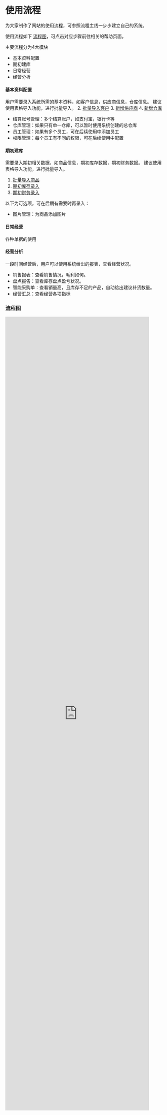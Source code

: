 # 使用流程

为大家制作了网站的使用流程，可参照流程主线一步步建立自己的系统。 

使用流程如下 [流程图](#流程图)，可点击对应步骤前往相关的帮助页面。

主要流程分为4大模块
- 基本资料配置
- 期初建库
- 日常经营
- 经营分析

#### 基本资料配置
用户需要录入系统所需的基本资料，如客户信息，供应商信息，仓库信息。
建议使用表格导入功能，进行批量导入。
2. [批量导入客户](pages/批量导入客户.md)
3. [新增供应商](pages/供应商管理.md)
4. [新增仓库](pages/仓库管理.md)


- 结算账号管理：多个结算账户，如支付宝，银行卡等
- 仓库管理：如果只有单一仓库，可以暂时使用系统创建的总仓库
- 员工管理：如果有多个员工，可在后续使用中添加员工
- 权限管理：每个员工有不同的权限，可在后续使用中配置

#### 期初建库
需要录入期初相关数据，如商品信息，期初库存数据，期初财务数据。
建议使用表格导入功能，进行批量导入。
1. [批量导入商品](pages/批量导入商品.md)
2. [期初库存录入](pages/期初库存录入.md)
2. [期初财务录入](pages/期初财务录入.md)

以下为可选项，可在后期有需要时再录入：
- 图片管理：为商品添加图片

#### 日常经营
各种单据的使用

#### 经营分析
一段时间经营后，用户可以使用系统给出的报表，查看经营状况。

- 销售报表：查看销售情况，毛利如何。
- 盘点报告：查看库存盘点盈亏状况。
- 智能采购单：查看销量高，且库存不足的产品，自动给出建议补货数量。
- 经营汇总：查看经营各项指标
 
 

### 流程图
<iframe  
 height=2500
 width=90%
 src="
https://viewer.diagrams.net/?highlight=0000ff&edit=_blank&layers=1&nav=1&title=%E6%9E%81%E7%AE%80%E8%BF%9B%E9%94%80%E5%AD%98.drawio#R5V1Zk6M4Ev41PM6EucUj%2BOjdje7die09Yvelg7Ip293Y1GKqq2t%2B%2FSh1cMpYbssgvBMdNSDAQGbqUx6fhGHPDz8%2B5PHL7lO2SVLDmm1%2BGPbCsCzTRB7%2BH7S80xbfMWnDNt9v2ElVw%2Bf97wlrnLHW1%2F0mOTVOLLIsLfYvzcZ1djwm66LRFud59tY87TlLm3d9ibdJp%2BHzOk67rf%2Feb4odbUXurGr%2FU7Lf7vidzRk7coj5yazhtIs32VutyV4a9jzPsoJuHX7MkxSEx%2BVCr1udOVo%2BWJ4cC5kLlp%2B%2BZN8X6eF%2F%2B3zuZId%2FufHhl19s%2Bivf4%2FSVvTB72OKdSyDZYIGw3Swvdtk2O8bpsmqN8uz1uEngNjO8V53zMctecKOJG78mRfHOtBu%2FFhlu2hWHlB3tvgp7u1P2mq%2BTnufnJhHn26ToOY%2B9FrxL7QZMUB%2BS7JAU%2BTs%2BIU%2FSuNh%2Fbyo%2FZja0Lc%2BrxIw3mKTJ7j9PSf63p69gidYsjZ%2BSlEl16RmRbYTIWLoG7hNobiyRETlG6JGWlRH59Gbp%2FvjtH7XX%2BfKUxsdv1THauisKLNoQHsNabbL1r19%2FrPG%2FX9fZgbRhva7ANk9kz13iH3cDB%2F%2FBT4B3cad0EWzBXekufjp%2B1IWj5JT55WvJ0QB2I35ttIA2lz5zr%2FnVtcDMtWZ5lV2Bkbzt9kXy%2BSUm9vCG0aZpQ8%2F7NJ1naZaTa%2B1NnKDnNW4%2FFXn2Lakd8dYoeXrus7rvSV4kP3rthB0NmF0xcHNYV3%2BrkMLk3X9XQwlvdrVh4d2abV3Rw92J93BLsoc7A%2FVwOan7%2FydS90bHVdcIMHiGALDB3AgprmJEdUgL%2FhfAOaFphBHDXkCr29AUQC6ALXxfhogBQGVI8JJgI8FQpzzqcZQk1%2BKnwX%2BiBtbWn%2Boc%2FveanPVYWGoiDcHU5G811X7tSPZr7n5rAqfm1P1U5aMTu%2FS3bH8sqj5kui2HpN05qOLZVS2llI9xFQBbXloANLzER7y9hW3i7PpGRAE3NMIZgWnTCIj7iw%2BFGPa8%2BACwc3w6vRDR0t%2FBt238lAqkBrQNSs%2BWuK3wANR3DZcckKkrO2OAfBMWO4%2BFxbalIRYHE4cETxKKkVZI7HWl3nWvcE%2FCASMEuzjSRdDhl44RreA0aMEnrzq6utANmn1GgYkP6W%2FIidaZeqiGJC3a0StWQ1ImjTdcEl7QbA3S0KSdAU36On8AGXiYjZYADNECtiE2WxjINpYBSBdGXXrdU14N%2FXfxCMAPCMlIb%2FFdRNJXloxH0O%2BlzmrquXHYvwPCaTmKm5pnSob22M0Zakmfwm7HZb%2F8S6Yy519SlVP3yExZl8zUyyezpp6VkBa8NVRa4vZwF48ioVU5wIMMb93b4hEMWkziks%2BMmwNbqqnHiWzLBIlOY6I19UDAlI0ELM0iAXcMOT9nx6Jm7TPy3zDyR8q9nDvhqQPRQ0BaohCSC5BQJLHZMMB6%2Fv7KERY9FsJ6Mx0Rdur1BC7AywhradnDAwOHOUFIirUrA%2FkkRWCylCHu8BFJtIQrtgGpF3ewFIFX5gRIxRb%2BIMgEoLKkEJLi77ws4LplScEtEwhWhyxzEy5YeicX9HSkLEE3l81P4ZEnoBnswAjtK41vRM20s4D31IykGjTP8VxGW9myuTU6H0ben4qMwOb%2BjD1EObZ7U9W%2Bk%2FVgdVdfR0KhNfU0n%2FpOKpvatVQlZG%2Ft%2Fj7viaQDBn6NjFwlrIbgZ%2FicOAwQVCu%2FBH7JpCPMY0%2BxM%2FVgaSykI1nOnnpa2pJNo9ijseX%2B%2B%2Be%2FLsyXv%2Fzn6%2BLjb18c9L798JZz8q4Wcm%2BJRJ0ihG%2BuibcVzIGUDHCLoMxd%2BTs4jF1wFtwCEkjt2PYOkSxhJgdl6EoAFD8UZ8OFJfiS0HXR5Mot2EyOVpx7G%2Fg%2BWIarKrRqhb5TT3HZsikue6gUl6TgZwLBy%2BGEDylmgAffQJYRUdYRx4kWYHRBRdN8xKDdRVJFsnmhW9KUuumhww7TQA9TTwzZsokhe6jEkOSkQAGN9zEF77oDCf7a%2BkfgALZAGdEhCWcXMIS2UMi%2Fj0cY8Mm8EDGy%2BREOj7qpk8d9vouOnD31dBsKmojo6hhGuyJ%2FYlJ9VZbd5QR6gaSAGP6Ygnd9TUESe1yoTE4uBgVJWvFtpSEXQpD86UjYnnoasg2gvo4Uc1uiH5%2Fe9gestIQILM4L1huhyxIzjeL1ty3RB5fkMSNnb%2BLTrlQR%2F5WPezimynHnc3E5jd%2FsyhjZIhk7PUJmd%2Fs7lmV83GIxlLfzm7cTDImu4Gbte8VpkeTHuEgiENqpo1cFfHNHkOGQWg4ggEANLapqf9sasGKKZu%2BK0%2F32iLfXWI0JVn8E6tuv4zRkBw77zYbifXLa%2Fx4%2Fpdx8XqC6Q4TiRoa7gN%2FCEH%2Bi9mV2Oigzq67Z9Ju2tDHx9UDeG8ZYU24gUG67bqWOcCkqEYzEF1IXmitSVamK99b%2BaPE6ks2baMynUaQcRz%2Fl6Bon9Er88qRS2SW%2BuHFqEj04uqpDeskKWcE7QwlewRoUlLLtQt4cDOt%2Ba06U6%2FrQXSiwoXJK6X3WnHiwxdQquswwwcT5JaZ%2Bzvm4wYjoIBkFPAReCX5fYM2XTcRSZyIKFD62xiWB3OkCOV0EIDBJRgKReeykiBdRlJnDNqvL8dU%2Fx1sWwNNvpQuJuk9PRN6IuRUIyGyboSjC5hyUuoDs9lxtdRISLUohJJZEJNotabxTjWRLk7istZpWvDsFq0JykU41s15aVa%2BA636f8DXtrtsnPM%2B9j5MnpwsRuUWOY9Ezk4%2BOsUFFhh0yRu0YvrROe2JUuwFsg8ao523mp9TWndn%2BaNrytNOWTkT%2FOwKeLwl49piAJ%2FKYRD1Hgtkv6F0kzAB3NoA%2BBuzQKfUc%2FRKlfOaHFl3np5I%2Fykvx7NL2HBl%2BI6662aylk4HmyIiol51a81Arlp4nZZN0UdTYhbwnm6msrjJN1TLhZFK7Mo105Gh7gtTCpGCCs%2BsurxNvq8aTO9HwSK4PWuiw6WtCzAv4AXq0YqT4avu9W4%2FqNMgQjszQu5WvNKo1nWcwDWZNvt7WpCVdyZu67%2BiO5DtW4DCw79jhE9H6DZ2bg9uhKuBBuYguFozDq2g1kDdZLmVTeZOka0ezW7v2ozmIzrBrLVxby27bUzkxzIMNcBJGsZ9%2BJLPV2YgCjTuToPt7Eos%2Fjlgbc%2F2uzIS1MbcdyKv7BIHoGwQe5LrYtEhElmcnmTAonSMowvKK%2FBRrY6VJyLM87Y6SFJXKrl33HQMFVMcxSkXs64caZlUQQzQX2SXoQZKl9jlENf6wQkBUMWgqsjYfNTDCsTUeSTuoADwxk0RtHtglLEYz7Mo3qPwsAeGB0WUEyRc5zTJ%2B83isFkU3mqCnMCTT1wRFo9T4I7uu88l6dXA53BMQBnpMT7scYDfzT7jqAA2c5jccIpzP7RMICEuAQJxBGqJbEUGzSO4%2BiOALOF2jIwJHqQdDBE9QUe8xPe0QoVsVGAkR%2BmsCd0MEXzMm%2BX0QAbk6IoKuyd8bESGQRAR%2FqA8SSKpDYhGtIZMxLZ6LKYi0hFOBbf9eyRhfxI7vBlmEaYQICSlYikjxk0nGlCYhX3bq6GhQ2rJOUce1q0GeX%2BRRgq93hjQ2DF9Pq4%2BhqRO7%2BiJee5Fkp72SwGCLJLdJkbRmb%2FEJhKYmq3ZW1XqrPBqW8wkvrdrZb7Tj%2B30X6KHXzSC0h%2F32DG7Ks6yo2yeWy%2B5TtgHTW%2F4B
 "  
 frameborder=0  
 allowfullscreen />
 
 
 

